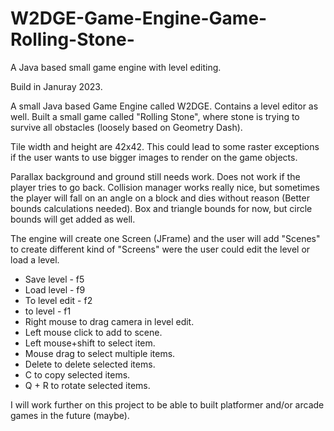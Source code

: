 # W2DGE-Game-Engine-Game-Rolling-Stone-
A Java based small game engine with level editing. 

Build in Januray 2023.

A small Java based Game Engine called W2DGE.
Contains a level editor as well. 
Built a small game called "Rolling Stone", where stone is trying to survive all obstacles (loosely based on Geometry Dash).

Tile width and height are 42x42. This could lead to some raster exceptions if the user wants to use bigger images to render on the game objects.

Parallax background and ground still needs work. Does not work if the player tries to go back. 
Collision manager works really nice, but sometimes the player will fall on an angle on a block and dies without reason (Better bounds calculations needed).
Box and triangle bounds for now, but circle bounds will get added as well.

The engine will create one Screen (JFrame) and the user will add "Scenes" to create different kind of "Screens" were the user could edit the level or load a level.

<ul>
<li>
Save level - f5
</li>
<li>
Load level - f9
</li>
<li>
To level edit - f2
</li>
<li>
to level - f1
</li>
<li>
Right mouse to drag camera in level edit.
</li>
<li>
Left mouse click to add to scene.
</li>
<li>
Left mouse+shift to select item.
</li>
<li>
Mouse drag to select multiple items.
</li>
<li>
Delete to delete selected items.
</li>
<li>
C to copy selected items.
</li>
<li>
Q + R to rotate selected items.
</li>
</ul>

I will work further on this project to be able to built platformer and/or arcade games in the future (maybe).
